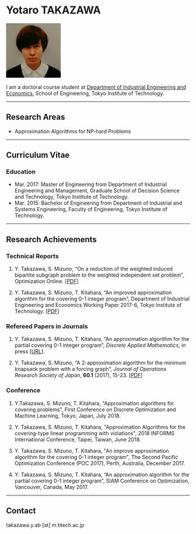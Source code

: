 # Yotaro TAKAZAWA

![Yotaro Takazawa](img/takazawa.jpg)

I am a doctoral course student at [Department of Industrial Engineering and Economics](http://educ.titech.ac.jp/iee/eng/), School of Engineering, Tokyo Institute of Technology.

---
## Research Areas
-   Approximation Algorithms for NP-hard Problems

---
## Curriculum Vitae
### Education
-   Mar. 2017: Master of Engineering from Department of Industrial Engineering and Management, Graduate School of Decision Science and Technology, Tokyo Institute of Technology.
-   Mar. 2015: Bachelor of Engineering from Department of Industrial and Systems Engineering, Faculty of Engineering, Tokyo Institute of Technology.

---
## Research Achievements
### Technical Reports

1. Y. Takazawa, S. Mizuno, “On a reduction of the  weighted induced bipartite subgraph problem to the weighted  independent set problem”, Optimization Online. [[PDF](http://www.optimization-online.org/DB_FILE/2018/07/6728.pdf)]

1.  Y. Takazawa, S. Mizuno, T. Kitahara, “An improved approximation algorithm for the covering 0-1 integer program”, Department of Industrial Engineering and Economics Working Paper 2017-6, Tokyo Institute of Technology. [[PDF](http://educ.titech.ac.jp/iee/news/file/news_16645.pdf)]




### Refereed Papers in Journals

1.  Y. Takazawa, S. Mizuno, T. Kitahara, “An approximation algorithm for the partial covering 0-1 integer program”,
*Discrete Applied Mathematics*, in press [[URL](http://www.sciencedirect.com/science/article/pii/S0166218X17304109)].

1.   Y. Takazawa, S. Mizuno, “A 2-approximation algorithm for the minimum knapsack problem with a forcing graph”, *Journal of Operations Research Society of Japan*, **60.1** (2017), 15-23. [[PDF](http://www.orsj.or.jp/~archive/pdf/e_mag/Vol.60_01_015.pdf)]

### Conference

1. Y.Takazawa, S. Mizuno, T. Kitahara, "Approximation algorithms for covering problems", First Conference on
Discrete Optimization and Machine Learning, Tokyo, Japan, July 2018.

1. Y. Takazawa, S. Mizuno, T. Kitahara, "Approximation Algorithms for the covering-type linear programming with violations", 2018 INFORMS International Conference, Taipei, Taiwan, June 2018.

1. Y. Takazawa, S. Mizuno, T. Kitahara, "An improve approximation algorithm for the covering 0-1 integer program", The Second Pacific Optimization Conference (POC 2017), Perth, Australia, December 2017.

1.	Y. Takazawa, S. Mizuno, T. Kitahara, “An approximation algorithm for the partial covering 0-1 integer program”, SIAM Conference on Optimization, Vancouver, Canada, May 2017.

---
## Contact
takazawa.y.ab [at] m.titech.ac.jp
